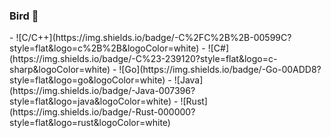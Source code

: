 ### Bird 🐧
<!--
![Alt text](https://avatars.githubusercontent.com/u/112563887?v=4 "a title")
--!>

- ![C/C++](https://img.shields.io/badge/-C%2FC%2B%2B-00599C?style=flat&logo=c%2B%2B&logoColor=white)

- ![C#](https://img.shields.io/badge/-C%23-239120?style=flat&logo=c-sharp&logoColor=white)

- ![Go](https://img.shields.io/badge/-Go-00ADD8?style=flat&logo=go&logoColor=white)

- ![Java](https://img.shields.io/badge/-Java-007396?style=flat&logo=java&logoColor=white)

- ![Rust](https://img.shields.io/badge/-Rust-000000?style=flat&logo=rust&logoColor=white)

